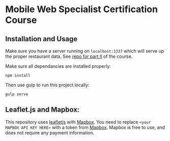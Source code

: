 # Mobile Web Specialist Certification Course
## Installation and Usage

Make sure you have a server running on `localhost:1337` which will serve up the proper restaurant data. See [repo for part II](https://github.com/udacity/mws-restaurant-stage-2) of the course.

Make sure all dependancies are installed properly:

```npm install```

Then use gulp to run this project locally:

```gulp serve```

## Leaflet.js and Mapbox:

This repository uses [leafletjs](https://leafletjs.com/) with [Mapbox](https://www.mapbox.com/). You need to replace `<your MAPBOX API KEY HERE>` with a token from [Mapbox](https://www.mapbox.com/). Mapbox is free to use, and does not require any payment information. 
